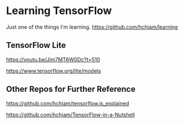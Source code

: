# Learning TensorFlow

Just one of the things I'm learning. <https://github.com/hchiam/learning>

## TensorFlow Lite

<https://youtu.be/Jjm7MT6W0Dc?t=510>

<https://www.tensorflow.org/lite/models>

## Other Repos for Further Reference

<https://github.com/hchiam/tensorflow.js_explained>

<https://github.com/hchiam/TensorFlow-in-a-Nutshell>
